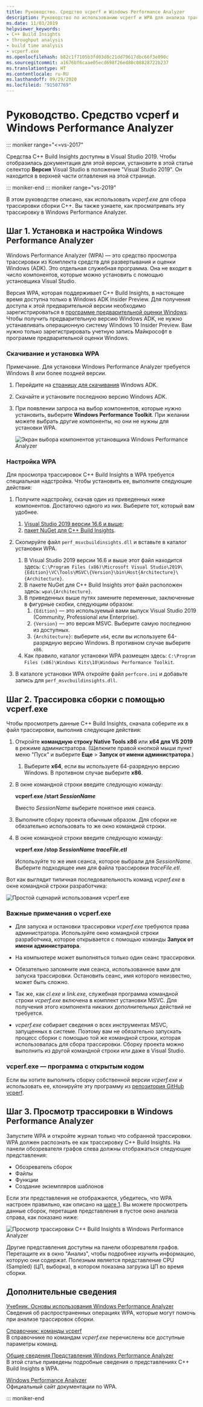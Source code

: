 ```yaml
---
title: Руководство. Средство vcperf и Windows Performance Analyzer
description: Руководство по использованию vcperf и WPA для анализа трассировок сборки C++.
ms.date: 11/03/2019
helpviewer_keywords:
- C++ Build Insights
- throughput analysis
- build time analysis
- vcperf.exe
ms.openlocfilehash: b82c1f7105b3fd03d8c21dd79617dbc66f3e090c
ms.sourcegitcommit: a1676bf6caae05ecd698f26ed80c08828722b237
ms.translationtype: HT
ms.contentlocale: ru-RU
ms.lasthandoff: 09/29/2020
ms.locfileid: "91507769"
---
```

# <a name="tutorial-vcperf-and-windows-performance-analyzer"></a>Руководство. Средство vcperf и Windows Performance Analyzer

::: moniker range="<=vs-2017"

Средства C++ Build Insights доступны в Visual Studio 2019. Чтобы отобразилась документация для этой версии, установите в этой статье селектор **Версия** Visual Studio в положение "Visual Studio 2019". Он находится в верхней части оглавления на этой странице.

::: moniker-end
::: moniker range="vs-2019"

В этом руководстве описано, как использовать *vcperf.exe* для сбора трассировки сборки C++. Вы также узнаете, как просматривать эту трассировку в Windows Performance Analyzer.

## <a name="step-1-install-and-configure-windows-performance-analyzer"></a>Шаг 1. Установка и настройка Windows Performance Analyzer

Windows Performance Analyzer (WPA) — это средство просмотра трассировки из Комплекта средств для развертывания и оценки Windows (ADK). Это отдельная служебная программа. Она не входит в число компонентов, которые можно установить с помощью установщика Visual Studio.

Версия WPA, которая поддерживает C++ Build Insights, в настоящее время доступна только в Windows ADK Insider Preview. Для получения доступа к этой предварительной версии необходимо зарегистрироваться в [программе предварительной оценки Windows](https://insider.windows.com). Чтобы получить предварительную версию Windows ADK, не нужно устанавливать операционную систему Windows 10 Insider Preview. Вам нужно только зарегистрировать учетную запись Майкрософт в программе предварительной оценки Windows.

### <a name="to-download-and-install-wpa"></a>Скачивание и установка WPA

Примечание. Для установки Windows Performance Analyzer требуется Windows 8 или более поздней версии.

1. Перейдите на [страницу для скачивания](/windows-hardware/get-started/adk-install) Windows ADK.

1. Скачайте и установите последнюю версию Windows ADK.

1. При появлении запроса на выбор компонентов, которые нужно установить, выберите **Windows Performance Toolkit**. При желании можете выбрать другие компоненты, но они не нужны для установки WPA.

   ![Экран выбора компонентов установщика Windows Performance Analyzer](media/wpa-installation.png)

### <a name="to-configure-wpa"></a><a name="configuration-steps"></a> Настройка WPA

Для просмотра трассировок C++ Build Insights в WPA требуется специальная надстройка. Чтобы установить ее, выполните следующие действия:

1. Получите надстройку, скачав один из приведенных ниже компонентов. Достаточно одного из них. Выберите тот, который вам удобнее.
    1. [Visual Studio 2019 версии 16.6 и выше](https://visualstudio.microsoft.com/downloads/);
    1. [пакет NuGet для C++ Build Insights](https://www.nuget.org/packages/Microsoft.Cpp.BuildInsights/).

1. Скопируйте файл `perf_msvcbuildinsights.dll` и вставьте в каталог установки WPA.
    1. В Visual Studio 2019 версии 16.6 и выше этот файл находится здесь: `C:\Program Files (x86)\Microsoft Visual Studio\2019\{Edition}\VC\Tools\MSVC\{Version}\bin\Host{Architecture}\{Architecture}`.
    1. В пакете NuGet для C++ Build Insights этот файл расположен здесь: `wpa\{Architecture}`.
    1. В приведенных выше путях замените переменные, заключенные в фигурные скобки, следующим образом:
        1. `{Edition}` — это используемый вами выпуск Visual Studio 2019 (Community, Professional или Enterprise).
        1. `{Version}` — это версия MSVC. Выберите самую последнюю из доступных.
        1. `{Architecture}`: выберите `x64`, если вы используете 64-разрядную версию Windows. В противном случае выберите `x86`.
    1. Как правило, каталог установки WPA размещен здесь: `C:\Program Files (x86)\Windows Kits\10\Windows Performance Toolkit`.

1. В каталоге установки WPA откройте файл `perfcore.ini` и добавьте запись для `perf_msvcbuildinsights.dll`.

## <a name="step-2-trace-your-build-with-vcperfexe"></a>Шаг 2. Трассировка сборки с помощью vcperf.exe

Чтобы просмотреть данные C++ Build Insights, сначала соберите их в файл трассировки, выполнив следующие действия:

1. Откройте **командную строку Native Tools x86** или **x64 для VS 2019** в режиме администратора. (Щелкните правой кнопкой мыши пункт меню "Пуск" и выберите **Еще** > **Запуск от имени администратора**.)
    1. Выберите **x64**, если вы используете 64-разрядную версию Windows. В противном случае выберите **x86**.

1. В окне командной строки введите следующую команду:

   **vcperf.exe /start _SessionName_**

   Вместо *SessionName* выберите понятное имя сеанса.

1. Выполните сборку проекта обычным образом. Для сборки не обязательно использовать то же окно командной строки.

1. В окне командной строки введите следующую команду:

   **vcperf.exe /stop _SessionName_ _traceFile.etl_**

   Используйте то же имя сеанса, которое выбрали для *SessionName*. Выберите подходящее имя для файла трассировки *traceFile.etl*.

Вот как выглядит типичная последовательность команд *vcperf.exe* в окне командной строки разработчика:

![Простой сценарий использования vcperf.exe](media/vcperf-simple-usage.png)

### <a name="important-notes-about-vcperfexe"></a>Важные примечания о vcperf.exe

- Для запуска и остановки трассировки *vcperf.exe* требуются права администратора. Используйте окно командной строки разработчика, которое открывается с помощью команды **Запуск от имени администратора**.

- На компьютере может выполняться только один сеанс трассировки.

- Обязательно запомните имя сеанса, использованное вами для запуска трассировки. Остановить сеанс, имя которого неизвестно, может быть сложно.

- Так же, как *cl.exe* и *link.exe*, служебная программа командной строки *vcperf.exe* включена в комплект установки MSVC. Для получения этого компонента никаких дополнительных действий не требуется.

- *vcperf.exe* собирает сведения о всех инструментах MSVC, запущенных в системе. Поэтому вам не обязательно запускать процесс сборки с помощью той же командной строки, которая использовалась для сбора трассировки. Сборку проекта можно выполнить из другой командной строки или даже в Visual Studio.

### <a name="vcperfexe-is-open-source"></a>vcperf.exe — программа с открытым кодом

Если вы хотите выполнить сборку собственной версии *vcperf.exe* и использовать ее, клонируйте эту программу из [репозитория GitHub vcperf](https://github.com/microsoft/vcperf).

## <a name="step-3-view-your-trace-in-windows-performance-analyzer"></a>Шаг 3. Просмотр трассировки в Windows Performance Analyzer

Запустите WPA и откройте журнал только что собранной трассировки. WPA должен распознать ее как трассировку C++ Build Insights. На панели обозревателя графов слева должны отображаться следующие представления:

- Обозреватель сборок
- Файлы
- Функции
- Создание экземпляров шаблонов

Если эти представления не отображаются, убедитесь, что WPA настроен правильно, как описано на [шаге 1](#configuration-steps). Вы можете просмотреть данные сборок, перетащив представления в пустое окно анализа справа, как показано ниже:

![Просмотр трассировки C++ Build Insights в Windows Performance Analyzer](media/wpa-viewing-trace.gif)

Другие представления доступны на панели обозревателя графов. Перетащите их в окно "Анализ", чтобы подробнее изучить информацию, которую они содержат. Полезным является представление CPU (Sampled) (ЦП, выборка), в котором показана загрузка ЦП во время сборки.

## <a name="more-information"></a>Дополнительные сведения

[Учебник. Основы использования Windows Performance Analyzer](wpa-basics.md)\
Сведения об распространенных операциях WPA, которые могут помочь при анализе трассировок сборки.

[Справочник: команды vcperf](../reference/vcperf-commands.md)\
В справочнике по командам *vcperf.exe* перечислены все доступные параметры команд.

[Общие сведения Представления Windows Performance Analyzer](../reference/wpa-views.md)\
В этой статье приведены подробные сведения о представлениях C++ Build Insights в WPA.

[Windows Performance Analyzer](/windows-hardware/test/wpt/windows-performance-analyzer)\
Официальный сайт документации по WPA.

::: moniker-end
